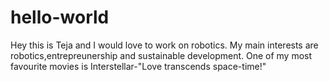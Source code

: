 # hello-world
Hey this is Teja and I would love to work on robotics.
My main interests are robotics,entrepreunership and sustainable development.
One of my most favourite movies is Interstellar-"Love transcends space-time!"
